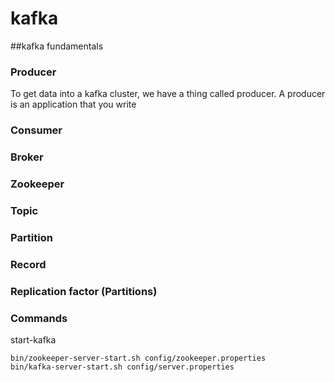 # kafka
##kafka fundamentals

### Producer

To get data into a kafka cluster, we have a thing called producer. A producer is an application that you write

### Consumer

### Broker

### Zookeeper

### Topic

### Partition

### Record

### Replication factor (Partitions)

### Commands

start-kafka

```shell
bin/zookeeper-server-start.sh config/zookeeper.properties
bin/kafka-server-start.sh config/server.properties
```
